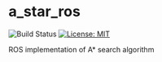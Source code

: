 # a_star_ros

![Build Status](https://github.com/ToshikiNakamura0412/a_star_ros/workflows/build/badge.svg)
[![License: MIT](https://img.shields.io/badge/License-MIT-yellow.svg)](https://opensource.org/licenses/MIT)

ROS implementation of A* search algorithm
